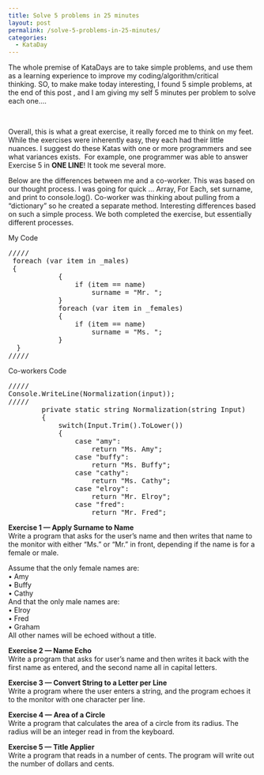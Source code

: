 ```yaml
---
title: Solve 5 problems in 25 minutes
layout: post
permalink: /solve-5-problems-in-25-minutes/
categories:
  - KataDay
---
```

The whole premise of KataDays are to take simple problems, and use them as a learning experience to improve my coding/algorithm/critical thinking. SO, to make make today interesting, I found 5 simple problems, at the end of this post , and I am giving my self 5 minutes per problem to solve each one&#8230;.

&nbsp;

Overall, this is what a great exercise, it really forced me to think on my feet. While the exercises were inherently easy, they each had their little nuances. I suggest do these Katas with one or more programmers and see what variances exists.  For example, one programmer was able to answer Exercise 5 in **ONE LINE**! It took me several more.

Below are the differences between me and a co-worker. This was based on our thought process. <!--more-->I was going for quick … Array, For Each, set surname, and print to console.log(). Co-worker was thinking about pulling from a “dictionary” so he created a separate method. Interesting differences based on such a simple process. We both completed the exercise, but essentially different processes.

My Code

<pre class="lang:c# decode:true">///// 
 foreach (var item in _males)
 {
            {
                if (item == name)
                    surname = "Mr. ";
            }
            foreach (var item in _females)
            {
                if (item == name)
                    surname = "Ms. ";
            }
  }
/////</pre>

Co-workers Code

<pre class="lang:c# decode:true">/////
Console.WriteLine(Normalization(input));
/////
        private static string Normalization(string Input)
        {
            switch(Input.Trim().ToLower())
            {
                case "amy":
                    return "Ms. Amy";
                case "buffy":
                    return "Ms. Buffy";
                case "cathy":
                    return "Ms. Cathy";
                case "elroy":
                    return "Mr. Elroy";
                case "fred":
                    return "Mr. Fred";</pre>

**Exercise 1 &#8212; Apply Surname to Name**  
Write a program that asks for the user&#8217;s name and then writes that name to the monitor with either &#8220;Ms.&#8221; or &#8220;Mr.&#8221; in front, depending if the name is for a female or male.

Assume that the only female names are:  
• Amy  
• Buffy  
• Cathy  
And that the only male names are:  
• Elroy  
• Fred  
• Graham  
All other names will be echoed without a title.

**Exercise 2 &#8212; Name Echo**  
Write a program that asks for user&#8217;s name and then writes it back with the first name as entered, and the second name all in capital letters.

**Exercise 3 &#8212; Convert String to a Letter per Line**  
Write a program where the user enters a string, and the program echoes it to the monitor with one character per line.

**Exercise 4 &#8212; Area of a Circle**  
Write a program that calculates the area of a circle from its radius. The radius will be an integer read in from the keyboard.

**Exercise 5 &#8212; Title Applier**  
Write a program that reads in a number of cents. The program will write out the number of dollars and cents.

##